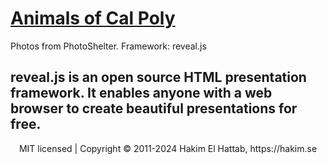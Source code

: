 <a href="https://glennfriesen.github.io/animals-of-cal-poly/"><h1>Animals of Cal Poly</h1></a>

Photos from PhotoShelter. Framework: reveal.js

reveal.js is an open source HTML presentation framework. It enables anyone with a web browser to create beautiful presentations for free. 
--- 
<div align="center">
  MIT licensed | Copyright © 2011-2024 Hakim El Hattab, https://hakim.se
</div>
